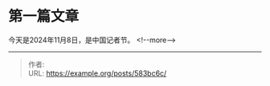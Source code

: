 # 第一篇文章

今天是2024年11月8日，是中国记者节。
&lt;!--more--&gt;


---

> 作者:   
> URL: https://example.org/posts/583bc6c/  

